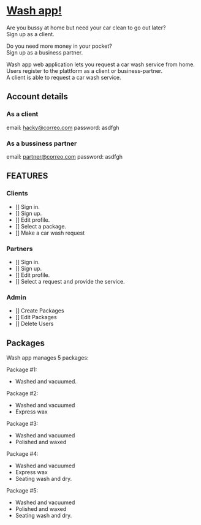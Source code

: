 # [Wash app!]( https://hackorama2019-washapp.herokuapp.com/)

Are you bussy at home but need your car clean to go out later? \
Sign up as a client.

Do you need more money in your pocket? \
Sign up as a business partner.

Wash app web application lets you request a car wash service from home. \
Users register to the plattform as a client or business-partner. \
A client is able to request a car wash service.

## Account details
### As a client

email:    hacky@correo.com
password: asdfgh

### As a bussiness partner

email:    partner@correo.com
password: asdfgh

## FEATURES

### Clients

- [] Sign in.
- [] Sign up.
- [] Edit profile.
- [] Select a package.
- [] Make a car wash request

### Partners
- [] Sign in.
- [] Sign up.
- [] Edit profile.
- [] Select a request and provide the service.

### Admin
- [] Create Packages
- [] Edit Packages
- [] Delete Users

## Packages

Wash app manages 5 packages:

Package #1:
- Washed and vacuumed.

Package #2:
- Washed and vacuumed
- Express wax

Package #3:
- Washed and vacuumed
- Polished and waxed

Package #4:
- Washed and vacuumed
- Express wax
- Seating wash and dry.

Package #5:
- Washed and vacuumed
- Polished and waxed
- Seating wash and dry.
